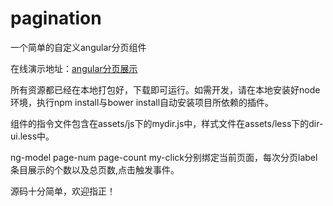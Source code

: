 # pagination
一个简单的自定义angular分页组件

<p>在线演示地址：<a target = "blank" href ="http://www.ilovecc.ren/pagination">angular分页展示</a></p>
<p>
所有资源都已经在本地打包好，下载即可运行。如需开发，请在本地安装好node环境，执行npm install与bower install自动安装项目所依赖的插件。
</p>
<p>组件的指令文件包含在assets/js下的mydir.js中，样式文件在assets/less下的dir-ui.less中。</p>
<p>ng-model page-num page-count my-click分别绑定当前页面，每次分页label条目展示的个数以及总页数,点击触发事件。</p>
<p>源码十分简单，欢迎指正！</p>
